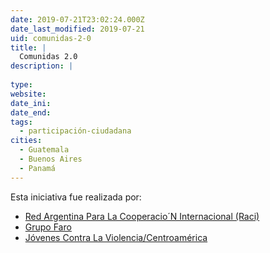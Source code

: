 ```yaml
---
date: 2019-07-21T23:02:24.000Z
date_last_modified: 2019-07-21
uid: comunidas-2-0
title: |
  Comunidas 2.0
description: |
  
type: 
website: 
date_ini: 
date_end: 
tags:
  - participación-ciudadana
cities: 
  - Guatemala
  - Buenos Aires
  - Panamá
---
```


Esta iniciativa fue realizada por:

- [Red Argentina Para La Cooperacio´N Internacional (Raci)](/organizaciones/red-argentina-para-la-cooperacio-n-internacional-raci)
- [Grupo Faro](/organizaciones/grupo-faro)
- [Jóvenes Contra La Violencia/Centroamérica](/organizaciones/jovenes-contra-la-violencia-centroamerica)
